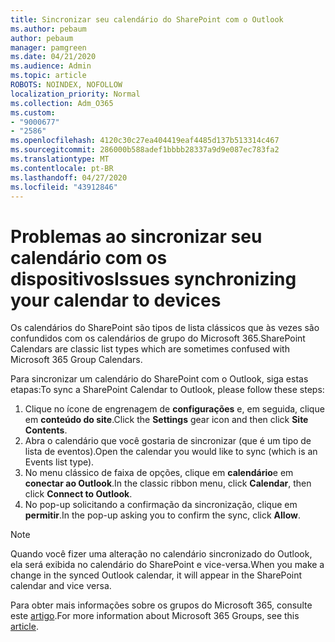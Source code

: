 ```yaml
---
title: Sincronizar seu calendário do SharePoint com o Outlook
ms.author: pebaum
author: pebaum
manager: pamgreen
ms.date: 04/21/2020
ms.audience: Admin
ms.topic: article
ROBOTS: NOINDEX, NOFOLLOW
localization_priority: Normal
ms.collection: Adm_O365
ms.custom:
- "9000677"
- "2586"
ms.openlocfilehash: 4120c30c27ea404419eaf4485d137b513314c467
ms.sourcegitcommit: 286000b588adef1bbbb28337a9d9e087ec783fa2
ms.translationtype: MT
ms.contentlocale: pt-BR
ms.lasthandoff: 04/27/2020
ms.locfileid: "43912846"
---
```

# <a name="issues-synchronizing-your-calendar-to-devices"></a><span data-ttu-id="77672-102">Problemas ao sincronizar seu calendário com os dispositivos</span><span class="sxs-lookup"><span data-stu-id="77672-102">Issues synchronizing your calendar to devices</span></span>

<span data-ttu-id="77672-103">Os calendários do SharePoint são tipos de lista clássicos que às vezes são confundidos com os calendários de grupo do Microsoft 365.</span><span class="sxs-lookup"><span data-stu-id="77672-103">SharePoint Calendars are classic list types which are sometimes confused with Microsoft 365 Group Calendars.</span></span>

<span data-ttu-id="77672-104">Para sincronizar um calendário do SharePoint com o Outlook, siga estas etapas:</span><span class="sxs-lookup"><span data-stu-id="77672-104">To sync a SharePoint Calendar to Outlook, please follow these steps:</span></span>

1. <span data-ttu-id="77672-105">Clique no ícone de engrenagem de **configurações** e, em seguida, clique em **conteúdo do site**.</span><span class="sxs-lookup"><span data-stu-id="77672-105">Click the **Settings** gear icon and then click **Site Contents**.</span></span>
2. <span data-ttu-id="77672-106">Abra o calendário que você gostaria de sincronizar (que é um tipo de lista de eventos).</span><span class="sxs-lookup"><span data-stu-id="77672-106">Open the calendar you would like to sync (which is an Events list type).</span></span>
3. <span data-ttu-id="77672-107">No menu clássico de faixa de opções, clique em **calendário**e em **conectar ao Outlook**.</span><span class="sxs-lookup"><span data-stu-id="77672-107">In the classic ribbon menu, click **Calendar**, then click **Connect to Outlook**.</span></span>
4. <span data-ttu-id="77672-108">No pop-up solicitando a confirmação da sincronização, clique em **permitir**.</span><span class="sxs-lookup"><span data-stu-id="77672-108">In the pop-up asking you to confirm the sync, click **Allow**.</span></span>

>[!Note]
> <span data-ttu-id="77672-109">Quando você fizer uma alteração no calendário sincronizado do Outlook, ela será exibida no calendário do SharePoint e vice-versa.</span><span class="sxs-lookup"><span data-stu-id="77672-109">When you make a change in the synced Outlook calendar, it will appear in the SharePoint calendar and vice versa.</span></span>

<span data-ttu-id="77672-110">Para obter mais informações sobre os grupos do Microsoft 365, consulte este [artigo](https://support.office.com/article/Learn-about-Office-365-groups-b565caa1-5c40-40ef-9915-60fdb2d97fa2).</span><span class="sxs-lookup"><span data-stu-id="77672-110">For more information about Microsoft 365 Groups, see this [article](https://support.office.com/article/Learn-about-Office-365-groups-b565caa1-5c40-40ef-9915-60fdb2d97fa2).</span></span>
